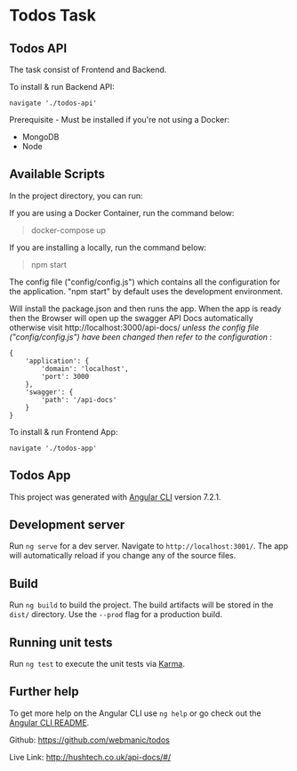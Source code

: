 # Todos Task

## Todos API

The task consist of Frontend and Backend.

To install & run Backend API:

```
navigate './todos-api'
```

Prerequisite - Must be installed if you're not using a Docker: 
- MongoDB 
- Node

## Available Scripts
In the project directory, you can run:

If you are using a Docker Container, run the command below:
>docker-compose up

If you are installing a locally, run the command below:

>npm start

The config file ("config/config.js") which contains all the configuration for the application. "npm start" by default uses the development environment.

Will install the package.json and then runs the app. When the app is ready then the Browser will open up the swagger API Docs automatically otherwise visit http://localhost:3000/api-docs/ *unless the config file ("config/config.js") have been changed then refer to the configuration* :
```
{
    'application': {
        'domain': 'localhost',
        'port': 3000
    },
    'swagger': {
        'path': '/api-docs'
    }
}
```

To install & run Frontend App:

```
navigate './todos-app'
```

## Todos App

This project was generated with [Angular CLI](https://github.com/angular/angular-cli) version 7.2.1.

## Development server

Run `ng serve` for a dev server. Navigate to `http://localhost:3001/`. The app will automatically reload if you change any of the source files.

## Build

Run `ng build` to build the project. The build artifacts will be stored in the `dist/` directory. Use the `--prod` flag for a production build.

## Running unit tests

Run `ng test` to execute the unit tests via [Karma](https://karma-runner.github.io).


## Further help

To get more help on the Angular CLI use `ng help` or go check out the [Angular CLI README](https://github.com/angular/angular-cli/blob/master/README.md).

Github:
https://github.com/webmanic/todos

Live Link:
http://hushtech.co.uk/api-docs/#/

